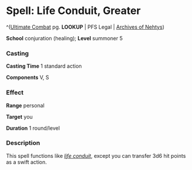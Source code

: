 # Spell: Life Conduit, Greater

^([Ultimate Combat][ss-greater-life-conduit] pg. **LOOKUP** | PFS Legal | [Archives of Nehtys][sn-greater-life-conduit])

**School** conjuration (healing); **Level** summoner 5

### Casting

**Casting Time** 1 standard action  

**Components** V, S

### Effect

**Range** personal  

**Target** you  

**Duration** 1 round/level

### Description

This spell functions like _[life conduit]_, except you can transfer 3d6 hit points as a swift action.

[ss-greater-life-conduit]: http://paizo.com/pathfinderRPG/v57
[sn-greater-life-conduit]: http://www.archivesofnethys.com/SpellDisplay.aspx?ItemName=Life%20Conduit%2C%20Greater
[life conduit]: http://www.archivesofnethys.com/SpellDisplay.aspx?ItemName=life%20conduit